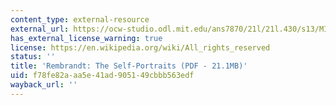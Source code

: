 ```yaml
---
content_type: external-resource
external_url: https://ocw-studio.odl.mit.edu/ans7870/21l/21l.430/s13/MIT21L_430S13_Rembrandt.pdf
has_external_license_warning: true
license: https://en.wikipedia.org/wiki/All_rights_reserved
status: ''
title: 'Rembrandt: The Self-Portraits (PDF - 21.1MB)'
uid: f78fe82a-aa5e-41ad-9051-49cbbb563edf
wayback_url: ''
---
```

